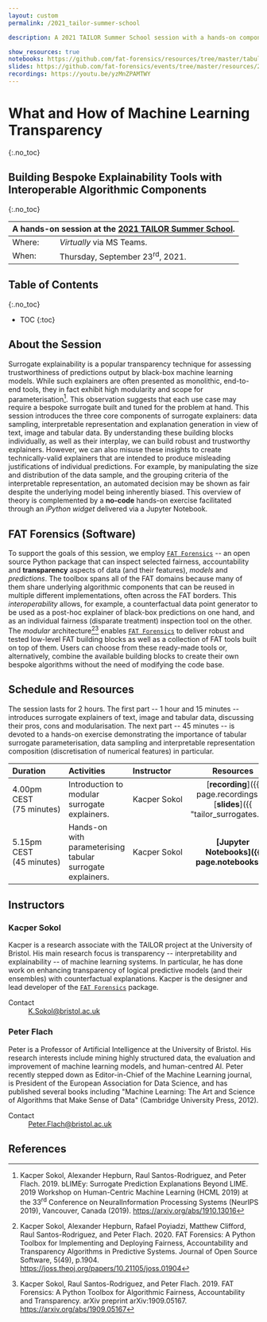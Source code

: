 ```yaml
---
layout: custom
permalink: /2021_tailor-summer-school

description: A 2021 TAILOR Summer School session with a hands-on component

show_resources: true
notebooks: https://github.com/fat-forensics/resources/tree/master/tabular_surrogate_builder/
slides: https://github.com/fat-forensics/events/tree/master/resources/2021_TAILOR-summer-school/slides/
recordings: https://youtu.be/yzMnZPAMTWY
---
```


# What and How of Machine Learning Transparency #
{:.no_toc}
## Building Bespoke Explainability Tools with Interoperable Algorithmic Components ##
{:.no_toc}

<table>
  <thead>
    <tr>
      <th style="text-align: left" colspan="2">A hands-on session at the <a href="https://tailor-network.eu/summer-school-2021/">2021 TAILOR Summer School</a>.</th>
    </tr>
  </thead>
  <tbody>
    <tr>
      <td style="text-align: left">Where:</td>
      <td style="text-align: left"><i>Virtually</i> via MS Teams.</td>
    </tr>
    <tr>
      <td style="text-align: left">When:</td>
      <td style="text-align: left">Thursday, September 23<sup>rd</sup>, 2021.</td>
    </tr>
  </tbody>
</table>

## Table of Contents ##
{:.no_toc}

* TOC
{:toc}

## About the Session ##
Surrogate explainability is a popular transparency technique for assessing
trustworthiness of predictions output by black-box machine learning models.
While such explainers are often presented as monolithic, end-to-end tools,
they in fact exhibit high modularity and scope for parameterisation[^2].
This observation suggests that each use case may require a bespoke surrogate
built and tuned for the problem at hand.
This session introduces the three core components of surrogate explainers:
data sampling, interpretable representation and explanation generation
in view of text, image and tabular data.
By understanding these building blocks individually, as well as their interplay,
we can build robust and trustworthy explainers.
However, we can also misuse these insights to create technically-valid
explainers that are intended to produce misleading justifications of
individual predictions.
For example, by manipulating the size and distribution of the data sample, and
the grouping criteria of the interpretable representation, an automated decision
may be shown as fair despite the underlying model being inherently biased.
This overview of theory is complemented by a **no-code** hands-on exercise
facilitated through an *iPython widget* delivered via a Jupyter Notebook.

## FAT Forensics (Software) ##
To support the goals of this session, we employ
[`FAT Forensics`](https://fat-forensics.org/) -- an open source Python package
that can inspect selected fairness, accountability and **transparency** aspects
of data (and their features), *models* and *predictions*.
The toolbox spans all of the FAT domains because many of them share underlying
algorithmic components that can be reused in multiple different
implementations, often across the FAT borders.
This *interoperability* allows, for example, a counterfactual data point
generator to be used as a post-hoc explainer of black-box predictions on
one hand, and as an individual fairness (disparate treatment) inspection tool
on the other.
The *modular* architecture[^1][^3] enables
[`FAT Forensics`](https://fat-forensics.org/) to deliver robust and tested
low-level FAT building blocks as well as a collection of FAT tools built on top
of them.
Users can choose from these ready-made tools or, alternatively, combine the
available building blocks to create their own bespoke algorithms without the
need of modifying the code base.

## Schedule and Resources ##
The session lasts for 2 hours.
The first part -- 1 hour and 15 minutes -- introduces surrogate explainers of
text, image and tabular data, discussing their pros, cons and modularisation.
The next part -- 45 minutes -- is devoted to a hands-on exercise demonstrating
the importance of tabular surrogate parameterisation, data sampling and
interpretable representation composition (discretisation of numerical features)
in particular.

| Duration | Activities | Instructor | Resources |
|:---------|:-----------|:-----------|:---------:|
| 4.00pm CEST<br>(75&nbsp;minutes) | Introduction to modular surrogate explainers. | Kacper&nbsp;Sokol | [**recording**]({{ page.recordings }}) <br> [**slides**]({{ "tailor_surrogates.pdf" | prepend: page.slides }}) |
| 5.15pm CEST<br>(45&nbsp;minutes) | Hands-on with parameterising tabular surrogate explainers. | Kacper&nbsp;Sokol | **[Jupyter<br>Notebooks]({{ page.notebooks }})** |

## Instructors ##

### Kacper Sokol ###
Kacper is a research associate with the TAILOR project at
the University of Bristol.
His main research focus is transparency -- interpretability and
explainability -- of machine learning systems.
In particular, he has done work on enhancing transparency of logical predictive
models (and their ensembles) with counterfactual explanations.
Kacper is the designer and lead developer of the
[`FAT Forensics`](https://fat-forensics.org/) package.

<dl>
  <dt>Contact</dt>
  <dd><a href="mailto: K.Sokol@bristol.ac.uk">K.Sokol@bristol.ac.uk</a></dd>
</dl>

### Peter Flach ###
Peter is a Professor of Artificial Intelligence at the University of Bristol.
His research interests include mining highly structured data, the evaluation
and improvement of machine learning models, and human-centred AI.
Peter recently stepped down as Editor-in-Chief of the Machine Learning journal,
is President of the European Association for Data Science, and has
published several books including "Machine Learning: The Art and Science of
Algorithms that Make Sense of Data" (Cambridge University Press, 2012).

<dl>
  <dt>Contact</dt>
  <dd><a href="mailto: Peter.Flach@bristol.ac.uk">Peter.Flach@bristol.ac.uk</a></dd>
</dl>

## References ##

[^1]: Kacper Sokol, Alexander Hepburn, Rafael Poyiadzi, Matthew Clifford,
      Raul Santos-Rodriguez, and Peter Flach. 2020. FAT Forensics: A Python
      Toolbox for Implementing and Deploying Fairness, Accountability and
      Transparency Algorithms in Predictive Systems. Journal of Open Source
      Software, 5(49), p.1904.
      <https://joss.theoj.org/papers/10.21105/joss.01904>

[^2]: Kacper Sokol, Alexander Hepburn, Raul Santos-Rodriguez, and
      Peter Flach. 2019. bLIMEy: Surrogate Prediction Explanations Beyond
      LIME. 2019 Workshop on Human-Centric Machine Learning (HCML 2019) at the
      33<sup>rd</sup> Conference on NeuralInformation Processing Systems
      (NeurIPS 2019), Vancouver, Canada (2019).
      <https://arxiv.org/abs/1910.13016>

[^3]: Kacper Sokol, Raul Santos-Rodriguez, and Peter Flach. 2019. FAT
      Forensics: A Python Toolbox for Algorithmic Fairness, Accountability and
      Transparency. arXiv preprint arXiv:1909.05167.
      <https://arxiv.org/abs/1909.05167>
